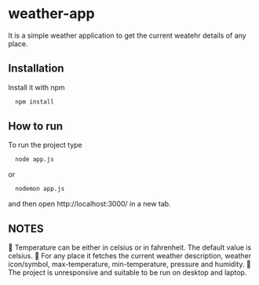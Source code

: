 
# weather-app

It is a simple weather application to get the current weatehr details of any place.

## Installation

Install it with npm

```bash
  npm install
```
    
## How to run

To run the project type

```bash
  node app.js
```
or 
```bash
  nodemon app.js
```
and then open http://localhost:3000/ in a new tab.



## NOTES

📌 Temperature can be either in celsius or in fahrenheit. The default value is celsius.
📌 For any place it fetches the current weather description, weather icon/symbol, max-temperature, min-temperature, pressure and humidity.
📌 The project is unresponsive and suitable to be run on desktop and laptop.






